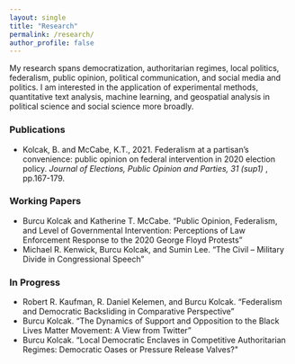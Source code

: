 ```yaml
---
layout: single
title: "Research"
permalink: /research/
author_profile: false
---
```


My research spans democratization, authoritarian regimes, local politics, federalism, public opinion, political communication, and social media and politics. I am interested in the application of experimental methods, quantitative text analysis, machine learning, and geospatial analysis in political science and social science more broadly. 

### Publications
* Kolcak, B. and McCabe, K.T., 2021. Federalism at a partisan’s convenience: public opinion on federal intervention in 2020 election policy. <i> Journal of Elections, Public Opinion and Parties, 31 (sup1) </i>, pp.167-179.

### Working Papers
*  Burcu Kolcak and Katherine T. McCabe. “Public Opinion, Federalism, and Level of Governmental Intervention: Perceptions of Law Enforcement Response to the 2020 George Floyd Protests” 
* Michael  R. Kenwick,  Burcu  Kolcak,  and  Sumin  Lee. “The  Civil – Military Divide in Congressional Speech”

### In Progress 
* Robert  R. Kaufman, R.  Daniel  Kelemen,  and  Burcu  Kolcak.   “Federalism and Democratic Backsliding in Comparative Perspective”
* Burcu Kolcak. “The Dynamics of Support and Opposition to the Black Lives Matter Movement:  A View from Twitter”
* Burcu Kolcak. “Local Democratic Enclaves in Competitive Authoritarian Regimes: Democratic Oases or Pressure Release Valves?"